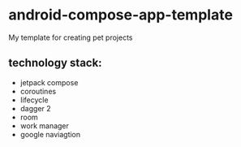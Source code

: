 # android-compose-app-template
My template for creating pet projects

## technology stack: 
- jetpack compose
- coroutines
- lifecycle
- dagger 2
- room
- work manager
- google naviagtion 
